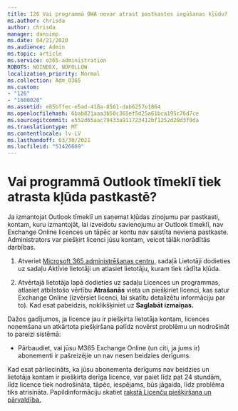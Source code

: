 ```yaml
---
title: 126 Vai programmā OWA nevar atrast pastkastes iegūšanas kļūdu?
ms.author: chrisda
author: chrisda
manager: dansimp
ms.date: 04/21/2020
ms.audience: Admin
ms.topic: article
ms.service: o365-administration
ROBOTS: NOINDEX, NOFOLLOW
localization_priority: Normal
ms.collection: Adm_O365
ms.custom:
- "126"
- "1600020"
ms.assetid: e85bffec-e5ad-418a-8561-dab6257e1864
ms.openlocfilehash: 6bab821aaa3b50c365ef5d25a61bca195c76d7ce
ms.sourcegitcommit: e552d65aac79433a911723412bf1252d20d3f0da
ms.translationtype: MT
ms.contentlocale: lv-LV
ms.lasthandoff: 03/30/2021
ms.locfileid: "51426669"
---
```

# <a name="getting-a-mailbox-not-found-error-in-outlook-on-the-web"></a>Vai programmā Outlook tīmeklī tiek atrasta kļūda pastkastē?

Ja izmantojat Outlook tīmeklī un saņemat  kļūdas ziņojumu par pastkasti, kontam, kuru izmantojāt, lai izveidotu savienojumu ar Outlook tīmeklī, nav Exchange Online licences un tāpēc ar kontu nav saistīta neviena pastkaste. Administrators var piešķirt licenci jūsu kontam, veicot tālāk norādītās darbības.

1. Atveriet [Microsoft 365 administrēšanas centru,](https://portal.office.com/adminportal/home#/homepage) sadaļā  Lietotāji dodieties uz sadaļu Aktīvie lietotāji un atlasiet lietotāju, kuram tiek rādīta kļūda. 

2. Atvērtajā lietotāja lapā dodieties uz sadaļu Licences un  programmas, atlasiet atbilstošo vērtību **Atrašanās** vieta un piešķiriet licenci, kas satur Exchange Online (izvērsiet licenci, lai skatītu detalizētu informāciju par to). Kad esat pabeidzis, noklikšķiniet uz **Saglabāt izmaiņas.**

Dažos gadījumos, ja licence jau ir piešķirta lietotāja kontam, licences noņemšana un atkārtota piešķiršana palīdz novērst problēmu un nodrošināt to pareizi sistēmā: 

- Pārbaudiet, vai jūsu M365 Exchange Online (un citi, ja jums ir) abonementi ir pašreizējie un nav nesen beidzies derīgums.

Kad esat pārliecināts, ka jūsu abonementa derīgums nav beidzies un lietotāja kontam ir piešķirta derīga licence, var paiet līdz pat 24 stundām, līdz licence tiek nodrošināta, tāpēc, iespējams, būs jāgaida, līdz problēma tiks atrisināta. Papildinformāciju skatiet [rakstā Licenču piešķiršana un pārvaldība.](https://docs.microsoft.com/deployoffice/overview-licensing-activation-microsoft-365-apps#assign-and-manage-licenses)